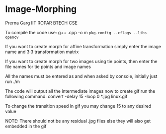 # Image-Morphing


Prerna Garg
IIT ROPAR
BTECH CSE

To compile the code use:
g++ .cpp -o m `pkg-config --cflags --libs opencv`

If you want to create morph for affine transformation simply enter the image name and 3:3 transformation matrix

If you want to create morph for two images using tie points, then enter the file names for tie points and image names

All the names must be entered as and when asked by console, initially just run ./m

The code will output all the intermediate images 
now to create gif run the following command:
convert -delay 15 -loop 0 *.jpg linux.gif

To change the transition speed in gif you may change 15 to any desired value

NOTE: There should not be any residual .jpg files else they will also get embedded in the gif
